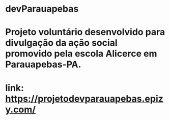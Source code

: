 # devParauapebas
# Projeto voluntário desenvolvido para divulgação da ação social promovido pela escola Alicerce em Parauapebas-PA.
# link: https://projetodevparauapebas.epizy.com/
